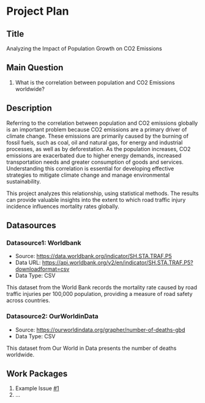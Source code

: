 # Project Plan

## Title
<!-- Give your project a short title. -->
Analyzing the Impact of Population Growth on CO2 Emissions

## Main Question

<!-- Think about one main question you want to answer based on the data. -->
1. What is the correlation between population and CO2 Emissions worldwide?

## Description

<!-- Describe your data science project in max. 200 words. Consider writing about why and how you attempt it. -->
Referring to the correlation between population and CO2 emissions globally is an important problem because CO2 emissions are a primary driver of climate change. These emissions are primarily caused by the burning of fossil fuels, such as coal, oil and natural gas, for energy and industrial processes, as well as by deforestation. As the population increases, CO2 emissions are exacerbated due to higher energy demands, increased transportation needs and greater consumption of goods and services. Understanding this correlation is essential for developing effective strategies to mitigate climate change and manage environmental sustainability.$$$$$$$$

This project analyzes this relationship, using statistical methods. The results can provide valuable insights into the extent to which road traffic injury incidence influences mortality rates globally.


## Datasources

<!-- Describe each datasources you plan to use in a section. Use the prefic "DatasourceX" where X is the id of the datasource. -->

### Datasource1: Worldbank
* Source: https://data.worldbank.org/indicator/SH.STA.TRAF.P5
* Data URL: https://api.worldbank.org/v2/en/indicator/SH.STA.TRAF.P5?downloadformat=csv
* Data Type: CSV

This dataset from the World Bank records the mortality rate caused by road traffic injuries per 100,000 population, providing a measure of road safety across countries. 

### Datasource2: OurWorldinData
* Source: https://ourworldindata.org/grapher/number-of-deaths-gbd
* Data Type: CSV

This dataset from Our World in Data presents the number of deaths worldwide.

## Work Packages

<!-- List of work packages ordered sequentially, each pointing to an issue with more details. -->

1. Example Issue [#1][i1]
2. ...

[i1]: https://github.com/jvalue/made-template/issues/1
